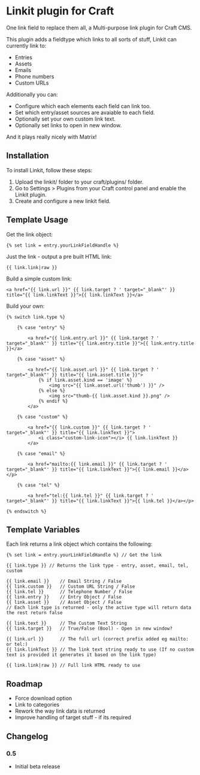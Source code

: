 # Linkit plugin for Craft

One link field to replace them all, a Multi-purpose link plugin for Craft CMS.

This plugin adds a fieldtype which links to all sorts of stuff, Linkit can currently link to:

* Entries
* Assets
* Emails
* Phone numbers
* Custom URLs

Additionally you can:

* Configure which each elements each field can link too.
* Set which entry/asset sources are avaiable to each field.
* Optionally set your own custom link text.
* Optionally set links to open in new window.

And it plays really nicely with Matrix!

## Installation

To install Linkit, follow these steps:

1.  Upload the linkit/ folder to your craft/plugins/ folder.
2.  Go to Settings > Plugins from your Craft control panel and enable the Linkit plugin.
3.  Create and configure a new linkit field.

## Template Usage

Get the link object:

	{% set link = entry.yourLinkFieldHandle %}
	
Just the link - output a pre built HTML link:

	{{ link.link|raw }}
			
Build a simple custom link:

	<a href="{{ link.url }}" {{ link.target ? ' target="_blank"' }} title="{{ link.linkText }}">{{ link.linkText }}</a>
			
Build your own:			
 
	{% switch link.type %}
	
	    {% case "entry" %}
	    
			<a href="{{ link.entry.url }}" {{ link.target ? ' target="_blank"' }} title="{{ link.entry.title }}">{{ link.entry.title }}</a>
			
	    {% case "asset" %}
						    
			<a href="{{ link.asset.url }}" {{ link.target ? ' target="_blank"' }} title="{{ link.asset.title }}">
				{% if link.asset.kind == 'image' %}
					<img src="{{ link.asset.url('thumb') }}" />
				{% else %}
					<img src="thumb-{{ link.asset.kind }}.png" />
				{% endif %}
			</a>		
	
	    {% case "custom" %}
	    
			<a href="{{ link.custom }}" {{ link.target ? ' target="_blank"' }} title="{{ link.linkText }}">
				<i class="custom-link-icon"></i> {{ link.linkText }}
			</a>
			
	    {% case "email" %}
	    
			<a href="mailto:{{ link.email }}" {{ link.target ? ' target="_blank"' }} title="{{ link.linkText }}">{{ link.email }}</a></p>
	
	    {% case "tel" %}
	    
			<a href="tel:{{ link.tel }}" {{ link.target ? ' target="_blank"' }} title="{{ link.linkText }}">{{ link.tel }}</a></p>
	
	{% endswitch %}
	
## Template Variables

Each link returns a link object which contains the following:

	{% set link = entry.yourLinkFieldHandle %} // Get the link

	{{ link.type }} // Returns the link type - entry, asset, email, tel, custom

	{{ link.email }}  	// Email String / False
	{{ link.custom }} 	// Custom URL String / False
	{{ link.tel }}		// Telephone Number / False
	{{ link.entry }}	// Entry Object / False
	{{ link.asset }}	// Asset Object / False
	// Each link type is returned - only the active type will return data the rest return false

	{{ link.text }} 	// The Custom Text String 
	{{ link.target }}   // True/False (Bool) - Open in new window? 
	
	{{ link.url }}		// The full url (correct prefix added eg mailto: or tel:)
	{{ link.linkText }} // The link text string ready to use (If no custom text is provided it generates it based on the link type)
	
	{{ link.link|raw }} // Full link HTML ready to use	

## Roadmap

* Force download option
* Link to categories
* Rework the way link data is returned
* Improve handling of target stuff - if its required


## Changelog


### 0.5

* Initial beta release
